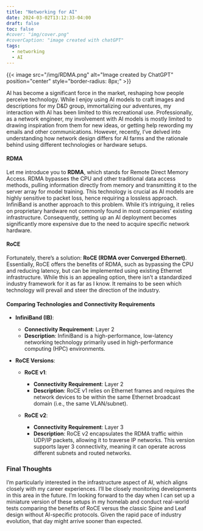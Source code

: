 ```yaml
---
title: "Networking for AI"
date: 2024-03-02T13:12:33-04:00
draft: false
toc: false
#cover: "img/cover.png"
#coverCaption: "image created with chatGPT"
tags:
  - networking
  - AI
---
```

{{< image src="/img/RDMA.png" alt="Image created by ChatGPT" position="center" style="border-radius: 8px;" >}}

AI has become a significant force in the market, reshaping how people perceive technology. While I enjoy using AI models to craft images and descriptions for my D&D group, immortalizing our adventures, my interaction with AI has been limited to this recreational use. Professionally, as a network engineer, my involvement with AI models is mostly limited to drawing inspiration from them for new ideas, or getting help rewording my emails and other communications. However, recently, I’ve delved into understanding how network design differs for AI farms and the rationale behind using different technologies or hardware setups.

#### RDMA

Let me introduce you to **RDMA**, which stands for Remote Direct Memory Access. RDMA bypasses the CPU and other traditional data access methods, pulling information directly from memory and transmitting it to the server array for model training. This technology is crucial as AI models are highly sensitive to packet loss, hence requiring a lossless approach. InfiniBand is another approach to this problem. While it’s intriguing, it relies on proprietary hardware not commonly found in most companies’ existing infrastructure. Consequently, setting up an AI deployment becomes significantly more expensive due to the need to acquire specific network hardware.

#### RoCE

Fortunately, there’s a solution: **RoCE (RDMA over Converged Ethernet)**. Essentially, RoCE offers the benefits of RDMA, such as bypassing the CPU and reducing latency, but can be implemented using existing Ethernet infrastructure. While this is an appealing option, there isn’t a standardized industry framework for it as far as I know. It remains to be seen which technology will prevail and steer the direction of the industry.

#### Comparing Technologies and Connectivity Requirements

- **InfiniBand (IB)**: 
  - **Connectivity Requirement**: Layer 2
  - **Description**: InfiniBand is a high-performance, low-latency networking technology primarily used in high-performance computing (HPC) environments.

- **RoCE Versions**:
  - **RoCE v1**:
    - **Connectivity Requirement**: Layer 2
    - **Description**: RoCE v1 relies on Ethernet frames and requires the network devices to be within the same Ethernet broadcast domain (i.e., the same VLAN/subnet).
  
  - **RoCE v2**:
    - **Connectivity Requirement**: Layer 3
    - **Description**: RoCE v2 encapsulates the RDMA traffic within UDP/IP packets, allowing it to traverse IP networks. This version supports layer 3 connectivity, meaning it can operate across different subnets and routed networks.

### Final Thoughts

I’m particularly interested in the infrastructure aspect of AI, which aligns closely with my career experiences. I’ll be closely monitoring developments in this area in the future. I’m looking forward to the day when I can set up a miniature version of these setups in my homelab and conduct real-world tests comparing the benefits of RoCE versus the classic Spine and Leaf design without AI-specific protocols. Given the rapid pace of industry evolution, that day might arrive sooner than expected.

